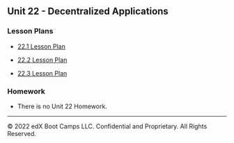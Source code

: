 ## Unit 22 - Decentralized Applications

### Lesson Plans

* [22.1 Lesson Plan](1/LessonPlan.md)

* [22.2 Lesson Plan](2/LessonPlan.md)

* [22.3 Lesson Plan](3/LessonPlan.md)

### Homework

* There is no Unit 22 Homework.

---

© 2022 edX Boot Camps LLC. Confidential and Proprietary. All Rights Reserved.
